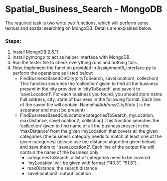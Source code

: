 # Spatial_Business_Search - MongoDB

The required task is two write two functions, which will perform some textual and spatial searching on MongoDB. Details are explained below.

### Steps:

1. Install MongoDB 2.6.11.
2. Install pymongo to act as helper interface with MongoDB.
3. Run the tester file to check everything runs and nothing fails.
4. Now, Implement the function provided in Assignment5_Interface.py to perform the operations as listed below:
    - FindBusinessBasedOnCity(cityToSearch, saveLocation1, collection)
    This function searches the ‘collection’ given to find all the business present in the city provided in ‘cityToSearch’ and save it to ‘saveLocation1’. For each business you found, you should store name Full address, city, state of business in the following format.
    Each line of the saved file will contain, Name$FullAddress$City$State. ($ is the separator and must be present)
    - FindBusinessBasedOnLocation(categoriesToSearch, myLocation, maxDistance, saveLocation2, collection)
    This function searches the ‘collection’ given to find name of all the business present in the ‘maxDistance’ from the given ‘myLocation’ that covers all the given categories (the business category needs to match at least one of the given categories) (please use the distance algorithm given below) and save them to ‘ saveLocation2’. Each line of the output file will contain the name of the business only.
        - categoriesToSearch: a list of categories need to be covered 
        - ‘myLocation’ will be given with format [“40.3”, “51.6”]. 
        - maxDistance: the search distance
        - saveLocation2: output location
